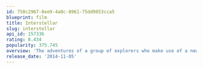 ```yaml
---
id: 750c2967-8ee9-4a0c-8961-75dd9053cca5
blueprint: film
title: Interstellar
slug: interstellar
api_id: 157336
rating: 8.434
popularity: 375.745
overview: 'The adventures of a group of explorers who make use of a newly discovered wormhole to surpass the limitations on human space travel and conquer the vast distances involved in an interstellar voyage.'
release_date: '2014-11-05'
---
```

